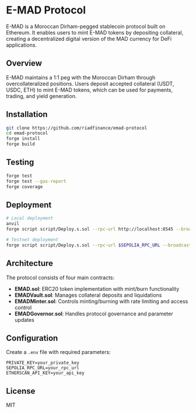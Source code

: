 
# E-MAD Protocol

E-MAD is a Moroccan Dirham-pegged stablecoin protocol built on Ethereum. It enables users to mint E-MAD tokens by depositing collateral, creating a decentralized digital version of the MAD currency for DeFi applications.

## Overview

E-MAD maintains a 1:1 peg with the Moroccan Dirham through overcollateralized positions. Users deposit accepted collateral (USDT, USDC, ETH) to mint E-MAD tokens, which can be used for payments, trading, and yield generation.

## Installation

```bash
git clone https://github.com/riadfinance/emad-protocol
cd emad-protocol
forge install
forge build
```

## Testing

```bash
forge test
forge test --gas-report
forge coverage
```

## Deployment

```bash
# Local deployment
anvil
forge script script/Deploy.s.sol --rpc-url http://localhost:8545 --broadcast

# Testnet deployment
forge script script/Deploy.s.sol --rpc-url $SEPOLIA_RPC_URL --broadcast --verify
```

## Architecture

The protocol consists of four main contracts:

- **EMAD.sol**: ERC20 token implementation with mint/burn functionality
- **EMADVault.sol**: Manages collateral deposits and liquidations
- **EMADMinter.sol**: Controls minting/burning with rate limiting and access control
- **EMADGovernor.sol**: Handles protocol governance and parameter updates

## Configuration

Create a `.env` file with required parameters:

```
PRIVATE_KEY=your_private_key
SEPOLIA_RPC_URL=your_rpc_url
ETHERSCAN_API_KEY=your_api_key
```

## License

MIT
